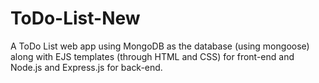# ToDo-List-New
A ToDo List web app using MongoDB as the database (using mongoose) along with EJS templates (through HTML and CSS) for front-end and Node.js and Express.js for back-end.
